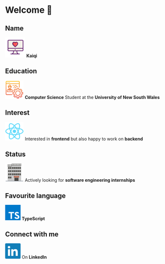 # Welcome 👋

## Name
[<img src=assets/love.svg alt="MacBook" width="65" />](https://kaiqi-liang.web.app/)
**Kaiqi**

## Education
[<img src=assets/engineering.svg alt="MacBook" width="60" />](https://www.handbook.unsw.edu.au/undergraduate/programs/2021/3778)
**Computer Science** Student at the **University of New South Wales**

## Interest
[<img src=assets/react.svg alt="React.Js" width="60" />](https://reactjs.org)
Interested in **frontend** but also happy to work on **backend**

## Status
[<img src=assets/software.svg alt="Software Engineering" width="60" />](https://www.google.com/search?q=software+engineering+internships)
Actively looking for **software engineering internships**

## Favourite language
[<img src=assets/typescript.svg alt="TypeScript" width="50" />](https://www.typescriptlang.org)
**TypeScript**

## Connect with me
[<img src=assets/linkedin.svg alt="LinkedIn" width="50" />](https://www.linkedin.com/in/kaiqiliang)
On **LinkedIn**
